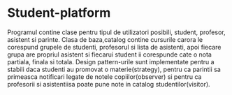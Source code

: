 # Student-platform
Programul contine clase pentru tipul de utilizatori posibili, student, profesor, asistent si parinte. 
Clasa de baza,catalog contine cursurile carora le corespund grupele de studenti, profesorul si lista de asistenti, apoi fiecare grupa are propriul asistent si fiecarui student ii corespunde cate o nota partiala, finala si totala. Design pattern-urile sunt implementate pentru a stabili daca studenti au promovat o materie(strategy), pentru ca parintii sa primeasca notificari legate de notele copiilor(observer) si pentru ca profesorii si asistentiisa poate pune note in catalog studentilor(visitor).
